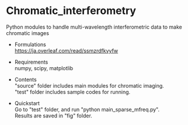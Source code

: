 # Chromatic_interferometry
Python modules to handle multi-wavelength interferometric data to make chromatic images  

- Formulations  
https://ja.overleaf.com/read/ssmzrdfkvyfw

- Requirements  
numpy, scipy, matplotlib

- Contents  
"source" folder includes main modules for chromatic imaging.  
"test" folder includes sample codes for running. 

- Quickstart  
Go to "test" folder, and run "python main_sparse_mfreq.py".    
Results are saved in "fig" folder. 
